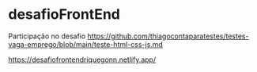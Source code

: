 # desafioFrontEnd
Participação no desafio https://github.com/thiagocontaparatestes/testes-vaga-emprego/blob/main/teste-html-css-js.md

https://desafiofrontendriquegonn.netlify.app/
